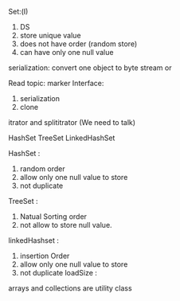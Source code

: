 Set:(I)
1. DS 
2. store unique value
3. does not have order (random store)
4. can have only one null value

serialization:
 convert one object to byte stream or 

Read topic:
marker Interface: 
1. serialization
2. clone

itrator and splititrator (We need to talk)

HashSet TreeSet LinkedHashSet

HashSet : 
1. random order
2. allow only one null value to store
3. not duplicate

TreeSet : 
1. Natual Sorting order
2. not allow to store null value.


linkedHashset : 
1. insertion Order 
2. allow only one null value to store
3. not duplicate
loadSize :   

arrays and collections are utility class 
